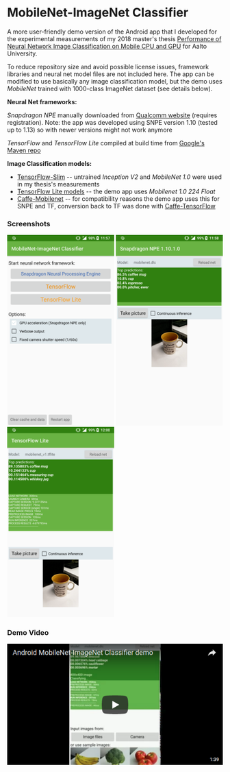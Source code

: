 MobileNet-ImageNet Classifier
=============================

A more user-friendly demo version of the Android app that I developed for the experimental measurements of my 2018 master's thesis
[Performance of Neural Network Image Classification on Mobile CPU and GPU](http://sipiseppala.fi/docs/masters_seppala_2018.pdf) for Aalto University.

To reduce repository size and avoid possible license issues, framework libraries and neural net model files are not included here. The app can be modified to use basically any image classification model, but the demo uses *MobileNet* trained with 1000-class ImageNet dataset (see details below).

**Neural Net frameworks:**

*Snapdragon NPE* manually downloaded from [Qualcomm website](https://developer.qualcomm.com/software/snapdragon-neural-processing-engine-ai) (requires registration). Note: the app was developed using SNPE version 1.10 (tested up to 1.13) so with newer versions might not work anymore

*TensorFlow* and *TensorFlow Lite* compiled at build time from [Google's Maven repo](https://bintray.com/google/tensorflow)

**Image Classification models:**
  * [TensorFlow-Slim](https://github.com/tensorflow/models/tree/master/research/slim) -- untrained *Inception V2* and *MobileNet 1.0* were used in my thesis's measurements
  * [TensorFlow Lite models](https://github.com/tensorflow/tensorflow/blob/master/tensorflow/contrib/lite/g3doc/models.md) -- the demo app uses *Mobilenet 1.0 224 Float*
  * [Caffe-Mobilenet](https://github.com/shicai/MobileNet-Caffe) -- for compatibility reasons the demo app uses this for SNPE and TF, conversion back to TF was done with [Caffe-TensorFlow](https://github.com/ethereon/caffe-tensorflow)


### Screenshots

<img src="screen01.png" title="start menu" width="250"/> <img src="screen02.png" title="snpe" width="250"/> <img src="screen03.png" title="tf lite verbose" width="250"/>

### Demo Video

[![Android MobileNet-ImageNet Classifier demo](yt_player.png)](https://www.youtube.com/watch?v=jjt1rUB3Djo "Android MobileNet-ImageNet Classifier demo")


